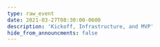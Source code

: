 ```yaml
---
type: raw_event
date: 2021-03-27T08:30:00-0600
description: 'Kickoff, Infrastructure, and MVP'
hide_from_announcments: false
---
```

